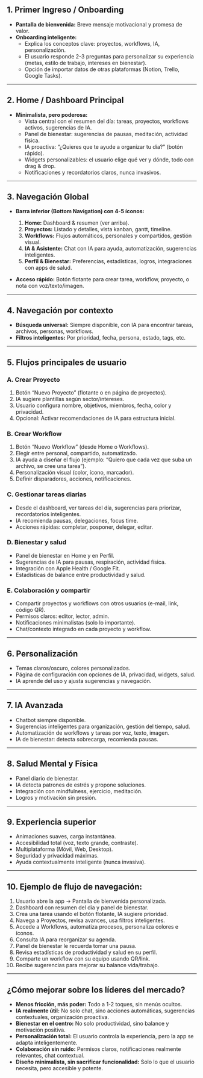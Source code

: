 ## **1. Primer Ingreso / Onboarding**

- **Pantalla de bienvenida:** Breve mensaje motivacional y promesa de valor.
- **Onboarding inteligente:**
  - Explica los conceptos clave: proyectos, workflows, IA, personalización.
  - El usuario responde 2-3 preguntas para personalizar su experiencia (metas, estilo de trabajo, intereses en bienestar).
  - Opción de importar datos de otras plataformas (Notion, Trello, Google Tasks).

---

## **2. Home / Dashboard Principal**

- **Minimalista, pero poderosa:**
  - Vista central con el resumen del día: tareas, proyectos, workflows activos, sugerencias de IA.
  - Panel de bienestar: sugerencias de pausas, meditación, actividad física.
  - IA proactiva: “¿Quieres que te ayude a organizar tu día?” (botón rápido).
  - Widgets personalizables: el usuario elige qué ver y dónde, todo con drag & drop.
  - Notificaciones y recordatorios claros, nunca invasivos.

---

## **3. Navegación Global**

- **Barra inferior (Bottom Navigation) con 4-5 íconos:**

  1. **Home:** Dashboard & resumen (ver arriba).
  2. **Proyectos:** Listado y detalles, vista kanban, gantt, timeline.
  3. **Workflows:** Flujos automáticos, personales y compartidos, gestión visual.
  4. **IA & Asistente:** Chat con IA para ayuda, automatización, sugerencias inteligentes.
  5. **Perfil & Bienestar:** Preferencias, estadísticas, logros, integraciones con apps de salud.

- **Acceso rápido:** Botón flotante para crear tarea, workflow, proyecto, o nota con voz/texto/imagen.

---

## **4. Navegación por contexto**

- **Búsqueda universal:** Siempre disponible, con IA para encontrar tareas, archivos, personas, workflows.
- **Filtros inteligentes:** Por prioridad, fecha, persona, estado, tags, etc.

---

## **5. Flujos principales de usuario**

### **A. Crear Proyecto**

1. Botón “Nuevo Proyecto” (flotante o en página de proyectos).
2. IA sugiere plantillas según sector/intereses.
3. Usuario configura nombre, objetivos, miembros, fecha, color y privacidad.
4. Opcional: Activar recomendaciones de IA para estructura inicial.

### **B. Crear Workflow**

1. Botón “Nuevo Workflow” (desde Home o Workflows).
2. Elegir entre personal, compartido, automatizado.
3. IA ayuda a diseñar el flujo (ejemplo: “Quiero que cada vez que suba un archivo, se cree una tarea”).
4. Personalización visual (color, ícono, marcador).
5. Definir disparadores, acciones, notificaciones.

### **C. Gestionar tareas diarias**

- Desde el dashboard, ver tareas del día, sugerencias para priorizar, recordatorios inteligentes.
- IA recomienda pausas, delegaciones, focus time.
- Acciones rápidas: completar, posponer, delegar, editar.

### **D. Bienestar y salud**

- Panel de bienestar en Home y en Perfil.
- Sugerencias de IA para pausas, respiración, actividad física.
- Integración con Apple Health / Google Fit.
- Estadísticas de balance entre productividad y salud.

### **E. Colaboración y compartir**

- Compartir proyectos y workflows con otros usuarios (e-mail, link, código QR).
- Permisos claros: editor, lector, admin.
- Notificaciones minimalistas (solo lo importante).
- Chat/contexto integrado en cada proyecto y workflow.

---

## **6. Personalización**

- Temas claros/oscuro, colores personalizados.
- Página de configuración con opciones de IA, privacidad, widgets, salud.
- IA aprende del uso y ajusta sugerencias y navegación.

---

## **7. IA Avanzada**

- Chatbot siempre disponible.
- Sugerencias inteligentes para organización, gestión del tiempo, salud.
- Automatización de workflows y tareas por voz, texto, imagen.
- IA de bienestar: detecta sobrecarga, recomienda pausas.

---

## **8. Salud Mental y Física**

- Panel diario de bienestar.
- IA detecta patrones de estrés y propone soluciones.
- Integración con mindfulness, ejercicio, meditación.
- Logros y motivación sin presión.

---

## **9. Experiencia superior**

- Animaciones suaves, carga instantánea.
- Accesibilidad total (voz, texto grande, contraste).
- Multiplataforma (Móvil, Web, Desktop).
- Seguridad y privacidad máximas.
- Ayuda contextualmente inteligente (nunca invasiva).

---

## **10. Ejemplo de flujo de navegación:**

1. Usuario abre la app → Pantalla de bienvenida personalizada.
2. Dashboard con resumen del día y panel de bienestar.
3. Crea una tarea usando el botón flotante, IA sugiere prioridad.
4. Navega a Proyectos, revisa avances, usa filtros inteligentes.
5. Accede a Workflows, automatiza procesos, personaliza colores e íconos.
6. Consulta IA para reorganizar su agenda.
7. Panel de bienestar le recuerda tomar una pausa.
8. Revisa estadísticas de productividad y salud en su perfil.
9. Comparte un workflow con su equipo usando QR/link.
10. Recibe sugerencias para mejorar su balance vida/trabajo.

---

## **¿Cómo mejorar sobre los líderes del mercado?**

- **Menos fricción, más poder:** Todo a 1-2 toques, sin menús ocultos.
- **IA realmente útil:** No solo chat, sino acciones automáticas, sugerencias contextuales, organización proactiva.
- **Bienestar en el centro:** No solo productividad, sino balance y motivación positiva.
- **Personalización total:** El usuario controla la experiencia, pero la app se adapta inteligentemente.
- **Colaboración sin ruido:** Permisos claros, notificaciones realmente relevantes, chat contextual.
- **Diseño minimalista, sin sacrificar funcionalidad:** Solo lo que el usuario necesita, pero accesible y potente.
